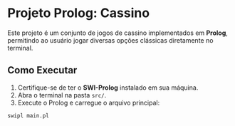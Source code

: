 # Projeto Prolog: Cassino

Este projeto é um conjunto de jogos de cassino implementados em **Prolog**, permitindo ao usuário jogar diversas opções clássicas diretamente no terminal.

## Como Executar

1. Certifique-se de ter o **SWI-Prolog** instalado em sua máquina.
2. Abra o terminal na pasta `src/`.
3. Execute o Prolog e carregue o arquivo principal:

```bash
swipl main.pl

